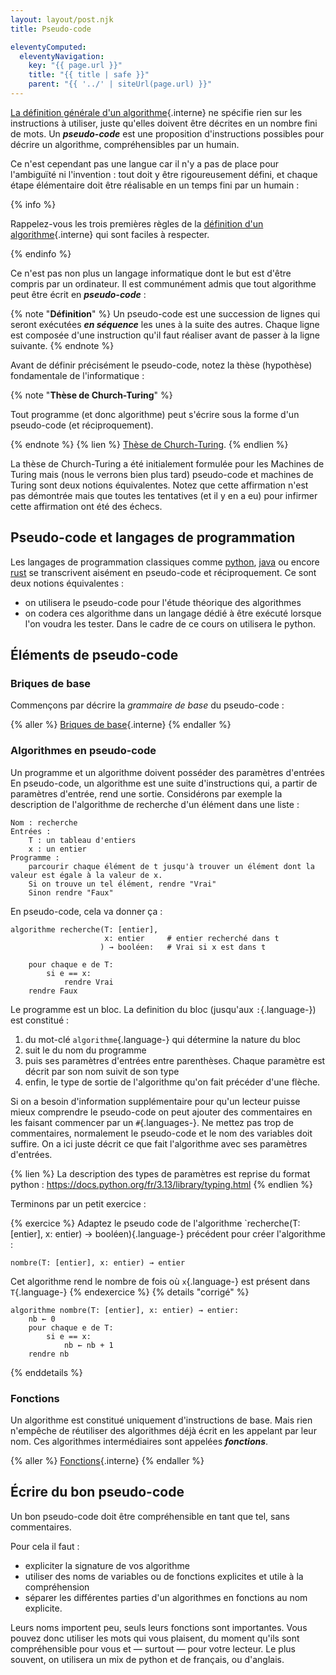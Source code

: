 ```yaml
---
layout: layout/post.njk
title: Pseudo-code

eleventyComputed:
  eleventyNavigation:
    key: "{{ page.url }}"
    title: "{{ title | safe }}"
    parent: "{{ '../' | siteUrl(page.url) }}"
---
```


[La définition générale d'un algorithme](../bases-théoriques/définition){.interne} ne spécifie rien sur les instructions à utiliser, juste qu'elles doivent être décrites en un nombre fini de mots. Un **_pseudo-code_** est une proposition d'instructions possibles pour décrire un algorithme, compréhensibles par un humain.

Ce n'est cependant pas une langue car il n'y a pas de place pour l'ambiguïté ni l'invention : tout doit y être rigoureusement défini, et chaque étape élémentaire doit être réalisable en un temps fini par un humain :

{% info %}

Rappelez-vous les trois premières règles de la [définition d'un algorithme](../bases-théoriques/définition/#règles-générales){.interne} qui sont faciles à respecter.

{% endinfo %}

Ce n'est pas non plus un langage informatique dont le but est d'être compris par un ordinateur. Il est communément admis que tout algorithme peut être écrit en **_pseudo-code_** :

<span id="règles"></span>
{% note "**Définition**" %}
Un pseudo-code est une succession de lignes qui seront exécutées **_en séquence_** les unes à la suite des autres. Chaque ligne est composée d'une instruction qu'il faut réaliser avant de passer à la ligne suivante.
{% endnote %}

Avant de définir précisément le pseudo-code, notez la thèse (hypothèse) fondamentale de l'informatique :

{% note "**Thèse de Church-Turing**" %}

Tout programme (et donc algorithme) peut s'écrire sous la forme d'un pseudo-code (et réciproquement).

{% endnote %}
{% lien %}
[Thèse de Church-Turing](https://fr.wikipedia.org/wiki/Th%C3%A8se_de_Church).
{% endlien %}

La thèse de Church-Turing a été initialement formulée pour les Machines de Turing mais (nous le verrons bien plus tard) pseudo-code et machines de Turing sont deux notions équivalentes. Notez que cette affirmation n'est pas démontrée mais que toutes les tentatives (et il y en a eu) pour infirmer cette affirmation ont été des échecs.

## Pseudo-code et langages de programmation

Les langages de programmation classiques comme [python](https://www.python.org/), [java](https://www.java.com/fr/) ou encore [rust](https://www.rust-lang.org/fr) se transcrivent aisément en pseudo-code et réciproquement. Ce sont deux notions équivalentes :

- on utilisera le pseudo-code pour l'étude théorique des algorithmes
- on codera ces algorithme dans un langage dédié à être exécuté lorsque l'on voudra les tester. Dans le cadre de ce cours on utilisera le python.

## Éléments de pseudo-code

### Briques de base

Commençons par décrire la _grammaire de base_ du pseudo-code :

{% aller %}
[Briques de base](briques-de-base){.interne}
{% endaller %}

### Algorithmes en pseudo-code

Un programme et un algorithme doivent posséder des paramètres d'entrées
En pseudo-code, un algorithme est une suite d'instructions qui, a partir de paramètres d'entrée, rend une sortie. Considérons par exemple la description de  l'algorithme de recherche d'un élément dans une liste :

```text
Nom : recherche
Entrées :
    T : un tableau d'entiers
    x : un entier
Programme :
    parcourir chaque élément de t jusqu'à trouver un élément dont la valeur est égale à la valeur de x.
    Si on trouve un tel élément, rendre "Vrai"
    Sinon rendre "Faux"
```

En pseudo-code, cela va donner ça :

<div id="problème-recherche"></div>

```pseudocode
algorithme recherche(T: [entier],
                     x: entier     # entier recherché dans t
                    ) → booléen:   # Vrai si x est dans t

    pour chaque e de T:
        si e == x:
            rendre Vrai
    rendre Faux
```

Le programme est un bloc. La definition du bloc (jusqu'aux `:`{.language-}) est constitué :

1. du mot-clé `algorithme`{.language-} qui détermine la nature du bloc
2. suit le du nom du programme
3. puis ses paramètres d'entrées entre parenthèses. Chaque paramètre est décrit par son nom suivit de son type
4. enfin, le type de sortie de l'algorithme qu'on fait précéder d'une flèche.

Si on a besoin d'information supplémentaire pour qu'un lecteur puisse mieux comprendre le pseudo-code on peut ajouter des commentaires en les faisant commencer par un `#`{.languages-}.  Ne mettez pas trop de commentaires, normalement le pseudo-code et le nom des variables doit suffire. On a ici juste décrit ce que fait l'algorithme avec ses paramètres d'entrées.

{% lien %}
La description des types de paramètres est reprise du format python : <https://docs.python.org/fr/3.13/library/typing.html>
{% endlien %}

Terminons par un petit exercice :

<span id="algorithme-nombre-occurrences"></span>

{% exercice %}
Adaptez le pseudo code de l'algorithme `recherche(T: [entier], x: entier) → booléen){.language-} précédent pour créer l'algorithme :

```pseudocode
nombre(T: [entier], x: entier) → entier
```

Cet algorithme  rend le nombre de fois où `x`{.language-} est présent dans `T`{.language-}
{% endexercice %}
{% details "corrigé" %}

```pseudocode
algorithme nombre(T: [entier], x: entier) → entier:
    nb ← 0
    pour chaque e de T:
        si e == x:
            nb ← nb + 1
    rendre nb
```

{% enddetails %}

### Fonctions

Un algorithme est constitué uniquement d'instructions de base. Mais rien n'empêche de réutiliser des algorithmes déjà écrit en les appelant par leur nom. Ces algorithmes intermédiaires sont appelées **_fonctions_**.

{% aller %}
[Fonctions](fonctions){.interne}
{% endaller %}

## Écrire du bon pseudo-code

Un bon pseudo-code doit être compréhensible en tant que tel, sans commentaires.

Pour cela il faut :

- expliciter la signature de vos algorithme
- utiliser des noms de variables ou de fonctions explicites et utile à la compréhension
- séparer les différentes parties d'un algorithmes en fonctions au nom explicite.

Leurs noms importent peu, seuls leurs fonctions sont importantes. Vous pouvez donc utiliser les mots qui vous plaisent, du moment qu'ils sont compréhensible pour vous et — surtout — pour votre lecteur. Le plus souvent, on utilisera un mix de python et de français, ou d'anglais.
